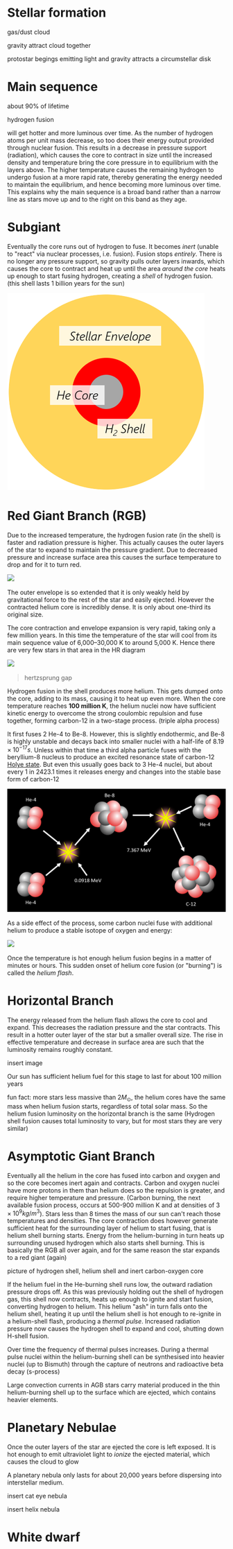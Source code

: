 # Stellar formation

gas/dust cloud

gravity attract cloud together

protostar begings emitting light and gravity attracts a circumstellar disk

# Main sequence

about 90% of lifetime

hydrogen fusion

will get hotter and more luminous over time. As the number of hydrogen atoms per unit mass decrease, so too does their energy output provided through nuclear fusion. This results in a decrease in pressure support (radiation), which causes the core to contract in size until the increased density and temperature bring the core pressure in to equilibrium with the layers above. The higher temperature causes the remaining hydrogen to undergo fusion at a more rapid rate, thereby generating the energy needed to maintain the equilibrium, and hence becoming more luminous over time. This explains why the main sequence is a broad band rather than a narrow line as stars move up and to the right on this band as they age.

# Subgiant

Eventually the core runs out of hydrogen to fuse. It becomes _inert_ (unable to "react" via nuclear processes, i.e. fusion). Fusion stops _entirely_. There is no longer any pressure support, so gravity pulls outer layers inwards, which causes the core to contract and heat up until the area _around the core_ heats up enough to start fusing hydrogen, creating a _shell_ of hydrogen fusion. (this shell lasts 1 billion years for the sun)

![](../assets/subgiant.png)

# Red Giant Branch (RGB)

Due to the increased temperature, the hydrogen fusion rate (in the shell) is faster and radiation pressure is higher. This actually causes the outer layers of the star to expand to maintain the pressure gradient. Due to decreased pressure and increase surface area this causes the surface temperature to drop and for it to turn red.

![](https://media.discordapp.net/attachments/699781597515481159/943518999449309244/unknown.png)

The outer envelope is so extended that it is only weakly held by gravitational force to the rest of the star and easily ejected. However the contracted helium core is incredibly dense. It is only about one-third its original size.

The core contraction and envelope expansion is very rapid, taking only a few million years. In this time the temperature of the star will cool from its main sequence value of 6,000–30,000 K to around 5,000 K. Hence there are very few stars in that area in the HR diagram

![](https://media.discordapp.net/attachments/699781597515481159/943521162154082394/unknown.png)

> hertzsprung gap

Hydrogen fusion in the shell produces more helium. This gets dumped onto the core, adding to its mass, causing it to heat up even more. When the core temperature reaches **100 million K**, the helium nuclei now have sufficient kinetic energy to overcome the strong coulombic repulsion and fuse together, forming carbon-12 in a two-stage process. (triple alpha process)

It first fuses 2 He-4 to Be-8. However, this is slightly endothermic, and Be-8 is highly unstable and decays back into smaller nuclei with a half-life of $8.19 \times 10^{−17}s$. Unless within that time a third alpha particle fuses with the beryllium-8 nucleus to produce an excited resonance state of carbon-12 [Holye state](https://en.wikipedia.org/wiki/Carbon-12#Hoyle_state). But even this usually goes back to 3 He-4 nuclei, but about every 1 in 2423.1 times it releases energy and changes into the stable base form of carbon-12

![](../assets/triple_alpha_bad.png)

As a side effect of the process, some carbon nuclei fuse with additional helium to produce a stable isotope of oxygen and energy:

![](https://media.discordapp.net/attachments/699781597515481159/943523818591363082/wEDlfYfko2yBAAAAABJRU5ErkJggg.png)

Once the temperature is hot enough helium fusion begins in a matter of minutes or hours. This sudden onset of helium core fusion (or "burning") is called the _helium flash_.

# Horizontal Branch

The energy released from the helium flash allows the core to cool and expand. This decreases the radiation pressure and the star contracts. This result in a hotter outer layer of the star but a smaller overall size. The rise in effective temperature and decrease in surface area are such that the luminosity remains roughly constant.

insert image

Our sun has sufficient helium fuel for this stage to last for about 100 million years

fun fact: more stars less massive than $2M_\odot$, the helium cores have the same mass when helium fusion starts, regardless of total solar mass. So the helium fusion luminosity on the horizontal branch is the same (Hydrogen shell fusion causes total luminosity to vary, but for most stars they are very similar)

# Asymptotic Giant Branch

Eventually all the helium in the core has fused into carbon and oxygen and so the core becomes inert again and contracts. Carbon and oxygen nuclei have more protons in them than helium does so the repulsion is greater, and require higher temperature and pressure. (Carbon burning, the next available fusion process, occurs at 500-900 million K and at densities of $3 \times 10^9 kg/m^3$). Stars less than 8 times the mass of our sun can't reach those temperatures and densities. The core contraction does however generate sufficient heat for the surrounding layer of helium to start fusing, that is helium shell burning starts. Energy from the helium-burning in turn heats up surrounding unused hydrogen which also starts shell burning. This is basically the RGB all over again, and for the same reason the star expands to a red giant (again)

picture of hydrogen shell, helium shell and inert carbon-oxygen core

If the helium fuel in the He-burning shell runs low, the outward radiation pressure drops off. As this was previously holding out the shell of hydrogen gas, this shell now contracts, heats up enough to ignite and start fusion, converting hydrogen to helium. This helium "ash" in turn falls onto the helium shell, heating it up until the helium shell is hot enough to re-ignite in a helium-shell flash, producing a _thermal pulse_. Increased radiation pressure now causes the hydrogen shell to expand and cool, shutting down H-shell fusion.

Over time the frequency of thermal pulses increases. During a thermal pulse nuclei within the helium-burning shell can be synthesised into heavier nuclei (up to Bismuth) through the capture of neutrons and radioactive beta decay (s-process)

Large convection currents in AGB stars carry material produced in the thin helium-burning shell up to the surface which are ejected, which contains heavier elements.

# Planetary Nebulae

Once the outer layers of the star are ejected the core is left exposed. It is hot enough to emit ultraviolet light to _ionize_ the ejected material, which causes the cloud to glow

A planetary nebula only lasts for about 20,000 years before dispersing into interstellar medium.

insert cat eye nebula

insert helix nebula

# White dwarf
